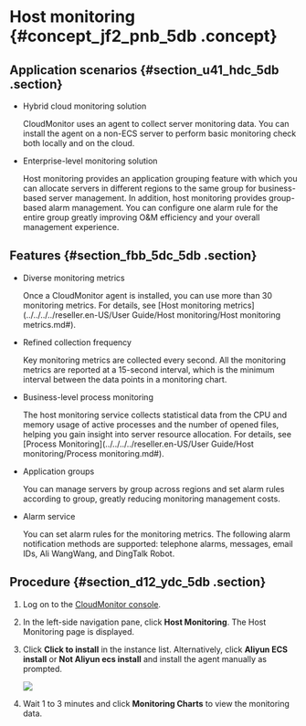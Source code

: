 # Host monitoring {#concept_jf2_pnb_5db .concept}

## Application scenarios {#section_u41_hdc_5db .section}

-   Hybrid cloud monitoring solution

    CloudMonitor uses an agent to collect server monitoring data. You can install the agent on a non-ECS server to perform basic monitoring check both locally and on the cloud.

-   Enterprise-level monitoring solution

    Host monitoring provides an application grouping feature with which you can allocate servers in different regions to the same group for business-based server management. In addition, host monitoring provides group-based alarm management. You can configure one alarm rule for the entire group greatly improving O&M efficiency and your overall management experience.


## Features {#section_fbb_5dc_5db .section}

-   Diverse monitoring metrics

    Once a CloudMonitor agent is installed, you can use more than 30 monitoring metrics. For details, see [Host monitoring metrics](../../../../reseller.en-US/User Guide/Host monitoring/Host monitoring metrics.md#).

-   Refined collection frequency

    Key monitoring metrics are collected every second. All the monitoring metrics are reported at a 15-second interval, which is the minimum interval between the data points in a monitoring chart.

-   Business-level process monitoring

    The host monitoring service collects statistical data from the CPU and memory usage of active processes and the number of opened files, helping you gain insight into server resource allocation. For details, see [Process Monitoring](../../../../reseller.en-US/User Guide/Host monitoring/Process monitoring.md#).

-   Application groups

    You can manage servers by group across regions and set alarm rules according to group, greatly reducing monitoring management costs.

-   Alarm service

    You can set alarm rules for the monitoring metrics. The following alarm notification methods are supported: telephone alarms, messages, email IDs, Ali WangWang, and DingTalk Robot.


## Procedure {#section_d12_ydc_5db .section}

1.  Log on to the [CloudMonitor console](https://partners-intl.console.aliyun.com/#/cms).
2.  In the left-side navigation pane, click **Host Monitoring**. The Host Monitoring page is displayed.
3.  Click **Click to install** in the instance list. Alternatively, click **Aliyun ECS install** or **Not Aliyun ecs install** and install the agent manually as prompted.

    ![](http://static-aliyun-doc.oss-cn-hangzhou.aliyuncs.com/assets/img/6126/154440637313786_en-US.png)

4.  Wait 1 to 3 minutes and click **Monitoring Charts** to view the monitoring data.

